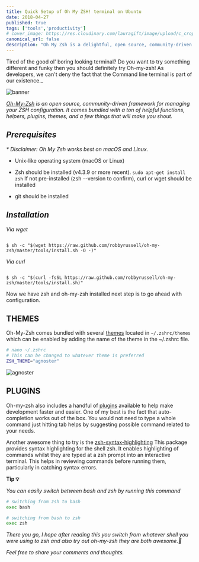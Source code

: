 ```yaml
---
title: Quick Setup of Oh My ZSH! terminal on Ubuntu
date: 2018-04-27
published: true
tags: ['tools','productivity']
# cover_image: https://res.cloudinary.com/lauragift/image/upload/c_crop/v1524901971/8356e1fb62e77c8b132b10ec4f0b846e_amnahc.jpg
canonical_url: false
description: "Oh My Zsh is a delightful, open source, community-driven framework for managing your Zsh configuration.Learn the nitty gritty of using Oh My Zsh for make your terminal com alive"
---
```


<!-- <iframe title="parler" style="width: 100%; max-height: 115px; border: none;" src='https://api.parler.io/ss/player?url=https%3A%2F%2Fwww.parler.io%2Faudio%2F16923918848%2F6f48f43e318a0676ad198fa89223a3f758fee41d.4ef465eb-2ff9-47f2-a1ea-b45b63e798e3.mp3'></iframe> -->

Tired of the good ol' boring looking terminal? Do you want to try something different and funky then you should definitely try Oh-my-zsh! As developers, we can't deny the fact that the Command line terminal is part of our existence._

![banner](https://res.cloudinary.com/lauragift/image/upload/v1524834046/Screenshot_from_2018-04-27_13-58-51_ffofu9.png)

_[Oh-My-Zsh](http://ohmyz.sh/) is an open source, community-driven framework for managing your ZSH configuration. It comes bundled with a ton of helpful functions, helpers, plugins, themes, and a few things that will make you shout._

__*Prerequisites*__
------

_* Disclaimer: Oh My Zsh works best on macOS and Linux._

+ Unix-like operating system (macOS or Linux)

+ Zsh should be installed (v4.3.9 or more recent). `sudo apt-get install zsh` If not pre-installed (zsh --version to confirm), curl or wget should be installed

+ git should be installed

__*Installation*__
----

_Via wget_

```

$ sh -c "$(wget https://raw.github.com/robbyrussell/oh-my-zsh/master/tools/install.sh -O -)"

```

_Via curl_

```

$ sh -c "$(curl -fsSL https://raw.github.com/robbyrussell/oh-my-zsh/master/tools/install.sh)"

```
Now we have zsh and oh-my-zsh installed next step is to go ahead with configuration.

**THEMES**
-----------

Oh-My-Zsh comes bundled with several [themes](https://github.com/robbyrussell/oh-my-zsh/wiki/Themes) located in `~/.zshrc/themes` which can be enabled by adding the name of the theme in the ~/.zshrc file.

```bash
# nano ~/.zshrc
# This can be changed to whatever theme is preferred
ZSH_THEME="agnoster"
```

![agnoster](https://res.cloudinary.com/lauragift/image/upload/v1524845811/Screenshot_from_2018-04-27_17-12-52_nlj66n.png)

**PLUGINS**
-----------

Oh-my-zsh also includes a handful of [plugins](https://github.com/robbyrussell/oh-my-zsh/wiki/Plugins) available to help make development faster and easier. One of my best is the fact that auto-completion works out of the box. You would not need to type a whole command just hitting tab helps by suggesting possible command related to your needs.

Another awesome thing to try is the [zsh-syntax-highlighting](https://github.com/zsh-users/zsh-syntax-highlighting)  This package provides syntax highlighting for the shell zsh. It enables highlighting of commands whilst they are typed at a zsh prompt into an interactive terminal. This helps in reviewing commands before running them, particularly in catching syntax errors.

__Tip 💡__

_You can easily switch between bash and zsh by running this command_

```bash
# switching from zsh to bash
exec bash
```

```bash
# switching from bash to zsh
exec zsh
```

_There you go, I hope after reading this you switch from whatever shell you were using to zsh and also try out oh-my-zsh they are both awesome.🚀_

_Feel free to share your comments and thoughts._
